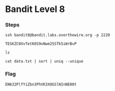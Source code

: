 # Bandit Level 8

### Steps

`ssh bandit8@bandit.labs.overthewire.org -p 2220`

`TESKZC0XvTetK0S9xNwm25STk5iWrBvP`

`ls`

`cat data.txt | sort | uniq --unique`

### Flag

`EN632PlfYiZbn3PhVK3XOGSlNInNE00t`